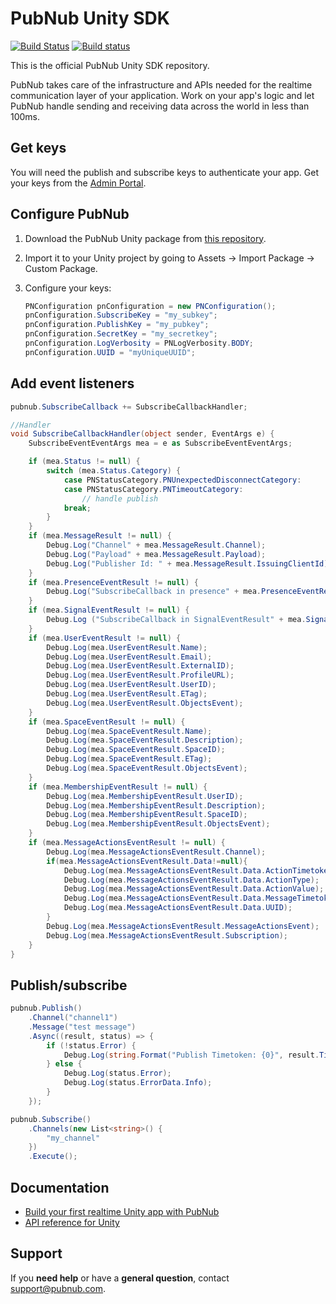 # PubNub Unity SDK

[![Build Status](https://travis-ci.com/pubnub/unity.svg?branch=master)](https://travis-ci.com/pubnub/unity) [![Build status](https://ci.appveyor.com/api/projects/status/1p3494pnt6rgqdsm/branch/master?svg=true)](https://ci.appveyor.com/project/PubNub/unity)

This is the official PubNub Unity SDK repository.

PubNub takes care of the infrastructure and APIs needed for the realtime communication layer of your application. Work on your app's logic and let PubNub handle sending and receiving data across the world in less than 100ms.

## Get keys

You will need the publish and subscribe keys to authenticate your app. Get your keys from the [Admin Portal](https://dashboard.pubnub.com/login).

## Configure PubNub

1. Download the PubNub Unity package from [this repository](https://github.com/pubnub/unity/releases/download/v6.0.6/PubNub.unitypackage).

2. Import it to your Unity project by going to Assets -> Import Package -> Custom Package.

3. Configure your keys:

    ```csharp
    PNConfiguration pnConfiguration = new PNConfiguration();
    pnConfiguration.SubscribeKey = "my_subkey";
    pnConfiguration.PublishKey = "my_pubkey";
    pnConfiguration.SecretKey = "my_secretkey";
    pnConfiguration.LogVerbosity = PNLogVerbosity.BODY;
    pnConfiguration.UUID = "myUniqueUUID";
    ```

## Add event listeners

```csharp
pubnub.SubscribeCallback += SubscribeCallbackHandler;

//Handler
void SubscribeCallbackHandler(object sender, EventArgs e) {
	SubscribeEventEventArgs mea = e as SubscribeEventEventArgs;

	if (mea.Status != null) {
		switch (mea.Status.Category) {
			case PNStatusCategory.PNUnexpectedDisconnectCategory:
			case PNStatusCategory.PNTimeoutCategory:
				// handle publish
			break;
		}
	}
	if (mea.MessageResult != null) {
		Debug.Log("Channel" + mea.MessageResult.Channel);
		Debug.Log("Payload" + mea.MessageResult.Payload);
		Debug.Log("Publisher Id: " + mea.MessageResult.IssuingClientId);
	}
	if (mea.PresenceEventResult != null) {
		Debug.Log("SubscribeCallback in presence" + mea.PresenceEventResult.Channel + mea.PresenceEventResult.Occupancy + mea.PresenceEventResult.Event);
	}
	if (mea.SignalEventResult != null) {
		Debug.Log ("SubscribeCallback in SignalEventResult" + mea.SignalEventResult.Channel + mea.SignalEventResult.Payload);
	}
	if (mea.UserEventResult != null) {
		Debug.Log(mea.UserEventResult.Name);
		Debug.Log(mea.UserEventResult.Email);
		Debug.Log(mea.UserEventResult.ExternalID);
		Debug.Log(mea.UserEventResult.ProfileURL);
		Debug.Log(mea.UserEventResult.UserID);
		Debug.Log(mea.UserEventResult.ETag);
		Debug.Log(mea.UserEventResult.ObjectsEvent);
	}
	if (mea.SpaceEventResult != null) {
		Debug.Log(mea.SpaceEventResult.Name);
		Debug.Log(mea.SpaceEventResult.Description);
		Debug.Log(mea.SpaceEventResult.SpaceID);
		Debug.Log(mea.SpaceEventResult.ETag);
		Debug.Log(mea.SpaceEventResult.ObjectsEvent);
	}
	if (mea.MembershipEventResult != null) {
		Debug.Log(mea.MembershipEventResult.UserID);
		Debug.Log(mea.MembershipEventResult.Description);
		Debug.Log(mea.MembershipEventResult.SpaceID);
		Debug.Log(mea.MembershipEventResult.ObjectsEvent);
	}
	if (mea.MessageActionsEventResult != null) {
		Debug.Log(mea.MessageActionsEventResult.Channel);
		if(mea.MessageActionsEventResult.Data!=null){
			Debug.Log(mea.MessageActionsEventResult.Data.ActionTimetoken);
			Debug.Log(mea.MessageActionsEventResult.Data.ActionType);
			Debug.Log(mea.MessageActionsEventResult.Data.ActionValue);
			Debug.Log(mea.MessageActionsEventResult.Data.MessageTimetoken);
			Debug.Log(mea.MessageActionsEventResult.Data.UUID);
		}
		Debug.Log(mea.MessageActionsEventResult.MessageActionsEvent);
		Debug.Log(mea.MessageActionsEventResult.Subscription);
	}
}
```

## Publish/subscribe

```csharp
pubnub.Publish()
	.Channel("channel1")
	.Message("test message")
	.Async((result, status) => {
		if (!status.Error) {
			Debug.Log(string.Format("Publish Timetoken: {0}", result.Timetoken));
		} else {
			Debug.Log(status.Error);
			Debug.Log(status.ErrorData.Info);
		}
	});

pubnub.Subscribe()
    .Channels(new List<string>() {
        "my_channel"
    })
    .Execute();
```

## Documentation

* [Build your first realtime Unity app with PubNub](https://www.pubnub.com/docs/platform/quickstarts/unity)
* [API reference for Unity](https://www.pubnub.com/docs/unity3d-c-sharp/pubnub-c-sharp-sdk)

## Support

If you **need help** or have a **general question**, contact support@pubnub.com.

